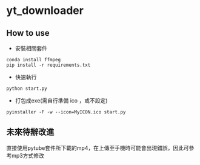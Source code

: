 # yt_downloader

## How to use
- 安裝相關套件
```
conda install ffmpeg
pip install -r requirements.txt
```

- 快速執行
```
python start.py
```

- 打包成exe(需自行準備 ico ，或不設定)
```
pyinstaller -F -w --icon=MyICON.ico start.py
```

## 未來待辦改進
直接使用pytube套件所下載的mp4，在上傳至手機時可能會出現錯誤，因此可參考mp3方式修改
